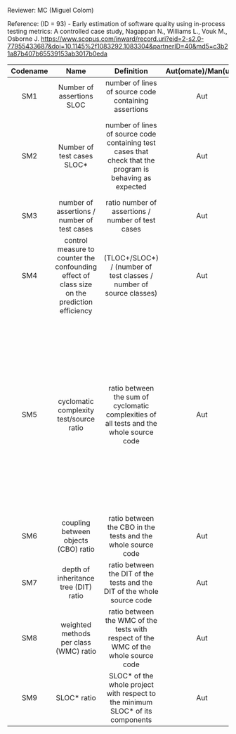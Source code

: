 Reviewer: MC (Miguel Colom)

Reference: (ID = 93) - Early estimation of software quality using in-process testing metrics: A controlled case study, Nagappan N., Williams L., Vouk M., Osborne J.
<https://www.scopus.com/inward/record.uri?eid=2-s2.0-77955433687&doi=10.1145%2f1083292.1083304&partnerID=40&md5=c3b21a87b407b65539153ab3017b0eda>

| Codename | Name  | Definition | Aut(omate)/Man(ual) | Category | Comment |
| :------: | :---: | :--------: | :-----------------: | :------: | :-----: |
|SM1|Number of assertions SLOC|number of lines of source code containing assertions|Aut|Reliability||
|SM2|Number of test cases SLOC*|number of lines of source code containing test cases that check that the program is behaving as expected|Aut|Reliability|it refers to tests intented to be automated, as for example unit test cases|
|SM3|number of assertions / number of test cases|ratio number of assertions / number of test cases|Aut|Reliability||
|SM4|control measure to counter the confounding effect of class size on the prediction efficiency|(TLOC+/SLOC*) / (number of test classes / number of source classes)|Aut|Reliability||
|SM5|cyclomatic complexity test/source ratio|ratio between the sum of cyclomatic complexities of all tests and the whole source code|Aut|Complexity|the "cyclomatic complexity" is the number of linearly independent paths in a program. Graph theory applied to software analysis. The paper doesn't provide details on how this metric is calculated exactly.|
|SM6|coupling between objects (CBO) ratio|ratio between the CBO in the tests and the whole source code|Aut|Complexity||
|SM7|depth of inheritance tree (DIT) ratio|ratio between the DIT of the tests and the DIT of the whole source code|Aut|Complexity||
|SM8|weighted methods per class (WMC) ratio|ratio between the WMC of the tests with respect of the WMC of the whole source code|Aut|Complexity|it can be automated if the size of the "weighted" object is a parameter|
|SM9|SLOC* ratio|SLOC* of the whole project with respect to the minimum SLOC* of its components|Aut|Complexity||

